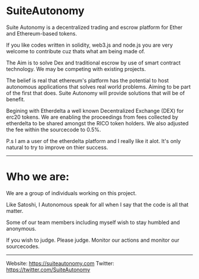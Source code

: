 # SuiteAutonomy

Suite Autonomy is a decentralized trading and escrow platform for Ether and Ethereum-based tokens.

If you like codes written in solidity, web3.js and node.js you are very welcome to contribute cuz thats what am being made of. 

The Aim is to solve Dex and traditional escrow by use of smart contract technology. We may be competing with existing projects.

The belief is real that ethereum's platform has the potential to host autonomous applications that solves real world problems. Aiming to be part of the first that does. Suite Autonomy will provide solutions that will be of benefit.

Begining with Etherdelta a well known Decentralized Exchange (DEX) for erc20 tokens. We are enabling the proceedings from fees collected by etherdelta to be shared amongst the RICO token holders. We also adjusted the fee within the sourcecode to 0.5%.

P.s I am a user of the etherdelta platform and I really like it alot. It's only natural to try to improve on thier success.

---------------------------------------------------------------------------
 
# Who we are: 

We are a group of individuals working on this project. 

Like Satoshi, I Autonomous speak for all when I say that the code is all that matter. 

Some of our team members including myself wish to stay humbled and anonymous.

If you wish to judge. Please judge. 
Monitor our actions and monitor our sourcecodes.

---------------------------------------------------------------------------

Website: https://suiteautonomy.com
Twitter: https://twitter.com/SuiteAutonomy


